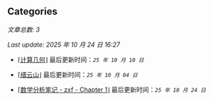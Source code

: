 ## Categories

*文章总数: 3*

*Last update: 2025 年 10 月 24 日 16:27*

- [⌈计算几何⌋](posts\algor\comp-geo.html)  最后更新时间：*`25 年 10 月 10 日`*

- [⌈缙云山⌋](posts\logs\2025-10-04.html)  最后更新时间：*`25 年 10 月 04 日`*

- [⌈数学分析笔记 - zxf - Chapter 1⌋](posts\math\sf-zxf-c1.html)  最后更新时间：*`25 年 10 月 24 日`*
